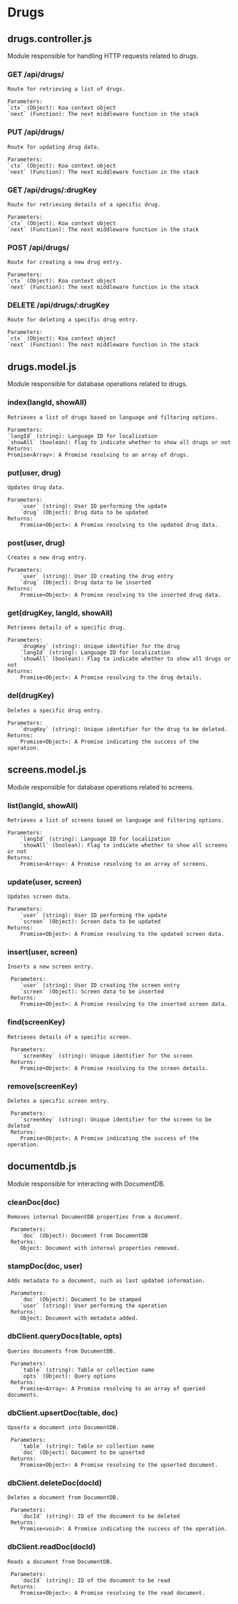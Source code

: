 # Drugs

## drugs.controller.js

Module responsible for handling HTTP requests related to drugs.

### GET /api/drugs/

    Route for retrieving a list of drugs.

    Parameters:
    `ctx` (Object): Koa context object
    `next` (Function): The next middleware function in the stack

### PUT /api/drugs/

    Route for updating drug data.

    Parameters:
    `ctx` (Object): Koa context object
    `next` (Function): The next middleware function in the stack

### GET /api/drugs/:drugKey

    Route for retrieving details of a specific drug.

    Parameters:
    `ctx` (Object): Koa context object
    `next` (Function): The next middleware function in the stack

### POST /api/drugs/

    Route for creating a new drug entry.

    Parameters:
    `ctx` (Object): Koa context object
    `next` (Function): The next middleware function in the stack

### DELETE /api/drugs/:drugKey

    Route for deleting a specific drug entry.

    Parameters:
    `ctx` (Object): Koa context object
    `next` (Function): The next middleware function in the stack

## drugs.model.js

Module responsible for database operations related to drugs.

### index(langId, showAll)

    Retrieves a list of drugs based on language and filtering options.

    Parameters:
    `langId` (string): Language ID for localization
    `showAll` (boolean): Flag to indicate whether to show all drugs or not
    Returns:
    Promise<Array>: A Promise resolving to an array of drugs.

### put(user, drug)

    Updates drug data.

    Parameters:
        `user` (string): User ID performing the update
        `drug` (Object): Drug data to be updated
    Returns:
        Promise<Object>: A Promise resolving to the updated drug data.
  
### post(user, drug)

    Creates a new drug entry.

    Parameters:
        `user` (string): User ID creating the drug entry
        `drug` (Object): Drug data to be inserted
    Returns:
        Promise<Object>: A Promise resolving to the inserted drug data.

### get(drugKey, langId, showAll)

    Retrieves details of a specific drug.

    Parameters:
        `drugKey` (string): Unique identifier for the drug
        `langId` (string): Language ID for localization
        `showAll` (boolean): Flag to indicate whether to show all drugs or not
    Returns:
        Promise<Object>: A Promise resolving to the drug details.

### del(drugKey)

    Deletes a specific drug entry.

    Parameters:
        `drugKey` (string): Unique identifier for the drug to be deleted.
    Returns:
        Promise<Object>: A Promise indicating the success of the operation.

## screens.model.js

Module responsible for database operations related to screens.

### list(langId, showAll)

    Retrieves a list of screens based on language and filtering options.

    Parameters:
        `langId` (string): Language ID for localization
        `showAll` (boolean): Flag to indicate whether to show all screens or not
    Returns:
        Promise<Array>: A Promise resolving to an array of screens.

### update(user, screen)

    Updates screen data.

    Parameters:
        `user` (string): User ID performing the update
        `screen` (Object): Screen data to be updated
    Returns:
        Promise<Object>: A Promise resolving to the updated screen data.

### insert(user, screen)

    Inserts a new screen entry.

     Parameters:
        `user` (string): User ID creating the screen entry
        `screen` (Object): Screen data to be inserted
     Returns:
        Promise<Object>: A Promise resolving to the inserted screen data.

### find(screenKey)

    Retrieves details of a specific screen.

     Parameters:
        `screenKey` (string): Unique identifier for the screen
     Returns:
        Promise<Object>: A Promise resolving to the screen details.

### remove(screenKey)

    Deletes a specific screen entry.

     Parameters:
        `screenKey` (string): Unique identifier for the screen to be deleted
     Returns:
        Promise<Object>: A Promise indicating the success of the operation.

## documentdb.js

Module responsible for interacting with DocumentDB.

### cleanDoc(doc)

    Removes internal DocumentDB properties from a document.

     Parameters:
        `doc` (Object): Document from DocumentDB
     Returns:
        Object: Document with internal properties removed.

### stampDoc(doc, user)

    Adds metadata to a document, such as last updated information.

     Parameters:
        `doc` (Object): Document to be stamped
        `user` (string): User performing the operation
     Returns:
        Object: Document with metadata added.

### dbClient.queryDocs(table, opts)

    Queries documents from DocumentDB.

     Parameters:
        `table` (string): Table or collection name
        `opts` (Object): Query options
     Returns:
        Promise<Array>: A Promise resolving to an array of queried documents.

### dbClient.upsertDoc(table, doc)

    Upserts a document into DocumentDB.

     Parameters:
        `table` (string): Table or collection name
        `doc` (Object): Document to be upserted
     Returns:
        Promise<Object>: A Promise resolving to the upserted document.

### dbClient.deleteDoc(docId)

    Deletes a document from DocumentDB.

     Parameters:
        `docId` (string): ID of the document to be deleted
     Returns:
        Promise<void>: A Promise indicating the success of the operation.

### dbClient.readDoc(docId)

    Reads a document from DocumentDB.

     Parameters:
        `docId` (string): ID of the document to be read
     Returns:
        Promise<Object>: A Promise resolving to the read document.
